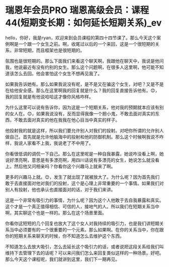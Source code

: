 # 瑞恩年会员PRO 瑞恩高级会员：课程44(短期变长期：如何延长短期关系)_ev

hello，你好，我是ryan，欢迎来到会员课程的第四十四节课了。那么今天这个案例啊是一个跟一个女生之前。啊，收尾过以后的一个来回，这是一个很短期的关系，非常短期，而且框架也是很短期的。

氛围也是很短期的。那么下面我们来看这个聊天啊，我跟他在聊天中，我说是他问我，他说最近有没有约别的女生。那么这个问题啊，在很多人这里啊，他可能不知道该怎么去回。他会害怕这个女生不想再见我了。

如果我告诉她有。那么如果我说没有呢，是不是又在骗这个女生，对吧？又是不是在给他安全感。那么在这里啊我的回复就是什么？我的回复直接告诉他有。😊，我的回复就是有他说哈哈这才像你风格咋样。

为什么这里可以说有告诉你，因为这是一个短期关系，他对我的预期就本应该有别的女人在。😊，如果我说没有，反而显得我像一个胆小鬼，不敢去面对真实的东西，不敢去面对真实的他在我我在他心目当中真实的样子。

他投射我的就是这样，所以我们要允许别人对我们的投射。对吧你所谓的允许别人做自己，首先就是允许他脑海中的投射和他的防御机制。那么这个时候啊我说不咋样，我说人家看不上我，我说老了不中用了。

你看很低调的调侃一下自己。那么在这里呢是一种自我暴露，她说咋没看上啊，她说好漂亮啊，意思是有多漂亮啊，用四川话说有多漂亮的女生，她说怎么就没看上。然后他又问相亲吗？你看你这个兴趣马上就来了啊。

更多的兴趣马上就。😊，发生了就出现了就被放大了。为什么呢？因为首先我们敢于去直接面对他对我们的投射，这个是心理上非常重要的一个事情。如果我们对别人有投射，他也承认也直接面对的话，对于我们来讲。

这是一个非常有吸引力的事情，为什么呢？因为这个人他敢于去自我暴露和真实。这个才是一个真正值得相信、可信的人，接地气的人。所以我们在短期关系当中啊，其实聊这个也是一样的。那么在这个场景里面。

你看你这短短的几个回复也放大了这个女人对我持续的吸引力，也是我们讲短期关系当中必须要有的一个很重要的一个元素。那么如果啊。在你的关系当中，你在跟你的短期关系来聊天的时候，你不知道怎么去维护这个东西。

不知道怎么去放大吸引，怎么去延长这个吸引力的话，或者说把这段关系给我们叫维持下去管理下去的话呢？可以来问我们怎么来回复类似这样的一种场景。好吧。那么今天这个课程呢，我们就讲到这里，我们下一期再见。

